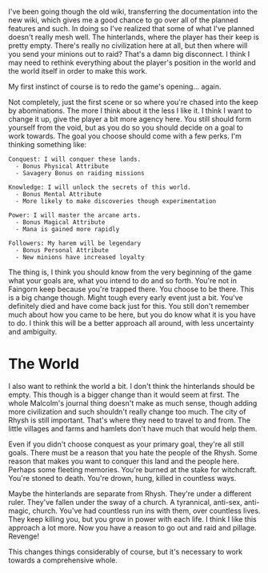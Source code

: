 
I've been going though the old wiki, transferring the documentation into the new wiki, which gives me a good chance to go over all of the planned features and such. In doing so I've realized that some of what I've planned doesn't really mesh well. The hinterlands, where the player has their keep is pretty empty. There's really no civilization here at all, but then where will you send your minions out to raid? That's a damn big disconnect. I think I may need to rethink everything about the player's position in the world and the world itself in order to make this work.

My first instinct of course is to redo the game's opening... again.

Not completely, just the first scene or so where you're chased into the keep by abominations. The more I think about it the less I like it. I think I want to change it up, give the player a bit more agency here. You still should form yourself from the void, but as you do so you should decide on a goal to work towards. The goal you choose should come with a few perks. I'm thinking something like:

    Conquest: I will conquer these lands.
      - Bonus Physical Attribute
      - Savagery Bonus on raiding missions

    Knowledge: I will unlock the secrets of this world.
      - Bonus Mental Attribute
      - More likely to make discoveries though experimentation

    Power: I will master the arcane arts.
      - Bonus Magical Attribute
      - Mana is gained more rapidly

    Followers: My harem will be legendary
      - Bonus Personal Attribute
      - New minions have increased loyalty

The thing is, I think you should know from the very beginning of the game what your goals are, what you intend to do and so forth. You're not in Faingorn keep because you're trapped there. You choose to be there. This is a big change though. Might tough every early event just a bit. You've definitely died and have come back just for this. You still don't remember much about how you came to be here, but you do know what it is you have to do. I think this will be a better approach all around, with less uncertainty and ambiguity.

# The World

I also want to rethink the world a bit. I don't think the hinterlands should be empty. This though is a bigger change than it would seem at first. The whole Malcolm's journal thing doesn't make as much sense, though adding more civilization and such shouldn't really change too much. The city of Rhysh is still important. That's where they need to travel to and from. The little villages and farms and hamlets don't have much that would help them.

Even if you didn't choose conquest as your primary goal, they're all still goals. There must be a reason that you hate the people of the Rhysh. Some reason that makes you want to conquer this land and the people here. Perhaps some fleeting memories. You're burned at the stake for witchcraft. You're stoned to death. You're drown, hung, killed in countless ways.

Maybe the hinterlands are separate from Rhysh. They're under a different ruler. They've fallen under the sway of a church. A tyrannical, anti-sex, anti-magic, church. You've had countless run ins with them, over countless lives. They keep killing you, but you grow in power with each life. I think I like this approach a lot more. Now you have a reason to go out and raid and pillage. Revenge!

This changes things considerably of course, but it's necessary to work towards a comprehensive whole.
